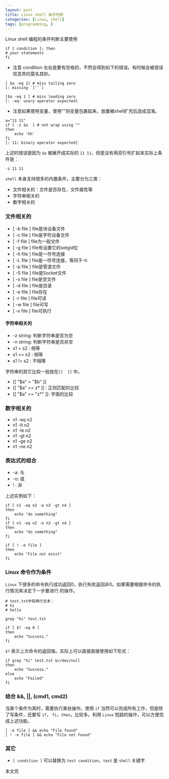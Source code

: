 ```yaml
---
layout: post
title: Linux shell 条件判断
categories: [Linux, shell]
tags: [programming, ]
---
```



Linux shell 编程的条件判断主要使用

```shell
if [ condition ]; then
# your statements
fi
```

+ 注意 condition 左右是要有空格的，不然会得到如下的错误。有时候会被错误信息弄的莫名其妙。

```shell
[ $a -eq 1] # miss tailing zero
[: missing `]''`]

[$a -eq 1 ] # miss leading zero
[: -eq: unary operator expected]
```

+ 注意如果使用变量，使用""将变量包裹起来，放置被shell扩充后造成混淆。

```shell
a="11 11"
if [ -z $a  ] # not wrap using ""
then
    echo 'hh'
fi
[: 11: binary operator expected]
```

上述的错误是因为 `$a` 被展开成实际的 `11 11`，但是没有用双引号扩起来实际上条件是：

```shell
-z 11 11
```

`shell` 本身支持很多的内置条件，主要分为三类：

+ 文件相关的：文件是否存在，文件属性等
+ 字符串相关的
+ 数字相关的

### 文件相关的

+ [ -b file ] file是块设备文件
+ [ -c file ] file是字符设备文件
+ [ -f file ] file为一般文件
+ [ -g file ] file有设置它的setgid位
+ [ -h file ] file是一符号连接
+ [ -L file ] file是一符号连接，等同于-h
+ [ -p file ] file是管道文件
+ [ -S file ] file是Socket文件
+ [ -s file ] file是空文件
+ [ -d file ] file是目录
+ [ -e file ] file存在
+ [ -r file ] file可读
+ [ -w file ] file可写
+ [ -x file ] file可执行

#### 字符串相关的

+ -z string: 判断字符串是否为空
+ -n string: 判断字符串是否非空
+ s1 = s2 : 相等
+ s1 == s2 : 相等
+ s1 != s2 : 不相等

字符串的其它比较一般放在`[[  ]]` 中。

+ [[ "$a" > "$b" ]]
+ [[ "$a" == z* ]] : 正则匹配的比较
+ [[ "$a" == "z*" ]]: 字面的比较

### 数字相关的

+ n1 -eq n2
+ n1 -lt n2
+ n1 -le n2
+ n1 -gt n2
+ n1 -ge n2
+ n1 -ne n2

### 表达式的组合

+ -a: 与
+ -o: 或
+ ! : 非

上述实例如下：

```shell
if [ n1 -eq n2 -a n3 -gt n4 ]
then
    echo "do something"
fi
if [ n1 -eq n2 -o n3 -gt n4 ]
then
    echo "do something"
fi

if [ ! -e file ]
then
    echo "File not exist"
fi
```

### Linux 命令作为条件

`Linux` 下很多的命令执行成功返回0，执行失败返回非0。如果需要根据命令的执行情况来决定下一步要进行
的操作。

```shell
# test.txt中有两行文本：
# hi
# hello

grep "hi" test.txt

if [ $? -eq 0 ]
then
    echo "Success."
fi
```

`$?` 表示上次命令的返回值。实际上可以直接直接使用如下形式：

```shell
if grep "hi" test.txt &>/dev/null
then
    echo "Success."
else
    echo "Failed"
fi
```

### 结合 &&, ||, (cmd1, cmd2)

当某个条件为真时，需要执行某些操作。使用 `if` 当然可以完成所有工作，但是除了写条件，还要写 `if`，
`fi`，`then`，比较多。利用 `Linux` 短路的操作，可以方便完成上述功能。

```shell
[ -e file ] && echo "File found"
[ ! -e file ] && echo "File not found"
```

### 其它

+ `[ condition ]` 可以替换为 `test condition`，`test` 是 `shell` 关键字

本文完
